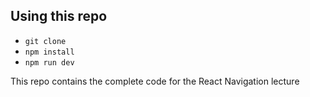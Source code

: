 ## Using this repo

- `git clone`
- `npm install`
- `npm run dev`

This repo contains the complete code for the React Navigation lecture
